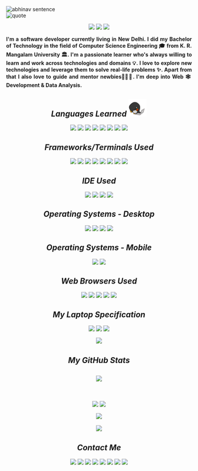 <!-- Heading -->

<img src="https://readme-typing-svg.herokuapp.com?color=%23516BEB&size=40&vCenter=true&lines=Hey%2C+I+am+Abhinav" alt="abhinav sentence">

<br>

<!-- My Quote -->

<img src="https://readme-typing-svg.herokuapp.com?color=%23516BEB&vCenter=true&lines=Life+has+this+funny+of+forcing;you+on+the+path+forward+anyway." alt="quote">

<!-- Badges -->

<p align="center">

 <img src="https://badges.pufler.dev/visits/iamabhi9v/iamabhi9v">
 <img src="https://badges.pufler.dev/repos/iamabhi9v">
 <img src="https://badges.pufler.dev/commits/monthly/iamabhi9v">

</p>

<!-- Introduction -->

<p align="justify">
  <strong>I'm a software developer currently living in New Delhi. I did my Bachelor of Technology in the field of Computer Science Engineering 🎓 from K. R. Mangalam University 🏛. I'm a passionate learner who's always willing to learn and work across technologies and domains 💡. I love to explore new technologies and leverage them to solve real-life problems ✨. Apart from that I also love to guide and mentor newbies👨🏻‍💻. I'm deep into Web 🕸️ Development & Data Analysis.</strong>
</p>  


<!-- Languages Learned -->

<h2 align="center"><em>Languages Learned <img src="images/laptop.gif" width="50"></em></h2>

<p align="center">

<img src="https://img.shields.io/badge/C-00599C?style=for-the-badge&logo=c&logoColor=white">
<img src="https://img.shields.io/badge/C%2B%2B-00599C?style=for-the-badge&logo=c%2B%2B&logoColor=white">
<img src="https://img.shields.io/badge/Java-ED8B00?style=for-the-badge&logo=java&logoColor=white">
<img src="https://img.shields.io/badge/Python-FFD43B?style=for-the-badge&logo=python&logoColor=darkgreen">
<img src="https://img.shields.io/badge/HTML5-E34F26?style=for-the-badge&logo=html5&logoColor=white">
<img src="https://img.shields.io/badge/CSS3-1572B6?style=for-the-badge&logo=css3&logoColor=white">
<img src="https://img.shields.io/badge/JavaScript-323330?style=for-the-badge&logo=javascript&logoColor=F7DF1E">
<img src="https://img.shields.io/badge/TypeScript-007ACC?style=for-the-badge&logo=typescript&logoColor=white">

</p>

<!-- Frameworks -->

<h2 align="center"><em>Frameworks/Terminals Used</em></h2>

<p align="center">

<img src="https://img.shields.io/badge/Bootstrap-563D7C?style=for-the-badge&logo=bootstrap&logoColor=white">
<img src="https://img.shields.io/badge/Node.js-339933?style=for-the-badge&logo=nodedotjs&logoColor=white">
<img src="https://img.shields.io/badge/npm-CB3837?style=for-the-badge&logo=npm&logoColor=white">
<img src="https://img.shields.io/badge/Postman-FF6C37?style=for-the-badge&logo=Postman&logoColor=white">
<img src="https://img.shields.io/badge/React_Native-20232A?style=for-the-badge&logo=react&logoColor=61DAFB">
<img src="https://img.shields.io/badge/Git-F05032?style=for-the-badge&logo=git&logoColor=white">
<img src="https://img.shields.io/badge/windows%20terminal-4D4D4D?style=for-the-badge&logo=windows%20terminal&logoColor=white">
<img src="https://img.shields.io/badge/Hyper-000000?style=for-the-badge&logo=hyper&logoColor=white">

</p>

<!-- IDE Used -->

<h2 align="center"><em>IDE Used</em></h2>

<p align="center">

<img src="https://img.shields.io/badge/Atom-66595C?style=for-the-badge&logo=Atom&logoColor=white">
<img src="https://img.shields.io/badge/Visual_Studio_Code-0078D4?style=for-the-badge&logo=visual%20studio%20code&logoColor=white">
<img src="https://img.shields.io/badge/Colab-F9AB00?style=for-the-badge&logo=googlecolab&color=525252">
<img src="https://img.shields.io/badge/Visual_Studio-5C2D91?style=for-the-badge&logo=visual%20studio&logoColor=white">

</p>

<!-- Operating System -->

<h2 align="center"><em>Operating Systems - Desktop</em></h2>

<p align="center">

<img src="https://img.shields.io/badge/Windows-0078D6?style=for-the-badge&logo=windows&logoColor=white">
<img src="https://img.shields.io/badge/Ubuntu-E95420?style=for-the-badge&logo=ubuntu&logoColor=white">
<img src="https://img.shields.io/badge/mac%20os-000000?style=for-the-badge&logo=apple&logoColor=white">
<img src="https://img.shields.io/badge/Elementary%20OS-64BAFF?style=for-the-badge&logo=elementary&logoColor=white">

</p>

<!-- Operating System -->

<h2 align="center"><em>Operating Systems - Mobile</em></h2>

<p align="center">

<img src="https://img.shields.io/badge/Android-3DDC84?style=for-the-badge&logo=android&logoColor=white">
<img src="https://img.shields.io/badge/iOS-000000?style=for-the-badge&logo=ios&logoColor=white">

</p>

<!-- Web Browser -->

<h2 align="center"><em>Web Browsers Used</em></h2>

<p align="center">

<img src="https://img.shields.io/badge/Microsoft_Edge-0078D7?style=for-the-badge&logo=Microsoft-edge&logoColor=white">
<img src="https://img.shields.io/badge/Google_chrome-4285F4?style=for-the-badge&logo=Google-chrome&logoColor=white">
<img src="https://img.shields.io/badge/Opera-FF1B2D?style=for-the-badge&logo=Opera&logoColor=white">
<img src="https://img.shields.io/badge/Firefox_Browser-FF7139?style=for-the-badge&logo=Firefox-Browser&logoColor=white">
<img src="https://img.shields.io/badge/Safari-FF1B2D?style=for-the-badge&logo=Safari&logoColor=white">

</p>

<!-- My PC Specs -->

<h2 align="center"><em>My Laptop Specification</em></h2>

<p align="center">

<img src="https://img.shields.io/badge/lenovo-laptop-E2231A?style=for-the-badge&logo=lenovo&logoColor=white">
<img src="https://img.shields.io/badge/Intel-Core_i5_9th-0071C5?style=for-the-badge&logo=intel&logoColor=white">
<img src="https://img.shields.io/badge/NVIDIA-GTX1650-76B900?style=for-the-badge&logo=nvidia&logoColor=white">

</p>

<!-- My GIF -->

<p align="center">
<img src="images/iamabhi9v.gif" width="32%">
</p>

<!-- Contribution Graph -->

<h2 align="center"><em>My GitHub Stats</em><br><br>
<img src="https://activity-graph.herokuapp.com/graph?username=iamabhi9v&theme=redical">
</h2>

<br>

<p align = "center">

<!-- Top Languages Used -->
  <img  src = "https://github-readme-stats.vercel.app/api/top-langs/?username=iamabhi9v&show_icons=true&theme=tokyonight">

<!-- Stats -->
  <img src="https://github-readme-stats.vercel.app/api?username=iamabhi9v&show_icons=true&theme=tokyonight">

</p>

<!-- Streak Stats -->

<p align = "center">
 <img  src="http://github-readme-streak-stats.herokuapp.com?user=iamabhi9v&theme=dark&date_format=j%20M%5B%20Y%5D">
</p>

<!-- Wakatime -->

<p align="center">
<img src="https://github-readme-stats.vercel.app/api/wakatime?username=iamabhi9v&theme=tokyonight">
</p>

<!-- Social Icons -->

<h2 align="center"><em>Contact Me</em></h2>

<p align="center">

<a href="mailto:abhi9vanand@gmail.com">
<img src="https://img.shields.io/badge/Gmail-D14836?style=for-the-badge&logo=gmail&logoColor=white"></a>

<a href="https://www.linkedin.com/in/iamabhi9v/">
<img src="https://img.shields.io/badge/LinkedIn-0077B5?style=for-the-badge&logo=linkedin&logoColor=white"></a>

<a href="https://www.facebook.com/iamabhi9v/">
<img src="https://img.shields.io/badge/Facebook-1877F2?style=for-the-badge&logo=facebook&logoColor=white"></a>

<a href="https://www.instagram.com/iamabhi9v/">
<img src="https://img.shields.io/badge/Instagram-E4405F?style=for-the-badge&logo=instagram&logoColor=white"></a>

<a href="https://www.twitter.com/iamabhi9v/">
<img src="https://img.shields.io/badge/Twitter-1DA1F2?style=for-the-badge&logo=twitter&logoColor=white"></a>

<a href="https://www.kaggle.com/iamabhi9v">
<img src="https://img.shields.io/badge/Kaggle-20BEFF?style=for-the-badge&logo=Kaggle&logoColor=white"></a>

<a href="https://www.reddit.com/user/iamabhi9v">
<img src="https://img.shields.io/badge/Reddit-FF4500?style=for-the-badge&logo=reddit&logoColor=white"></a>

<a href="https://steamcommunity.com/id/iamabhi9v/">
<img src="https://img.shields.io/badge/Steam-000000?style=for-the-badge&logo=steam&logoColor=white"></a>

</p>
